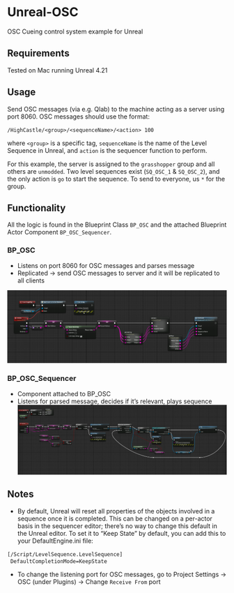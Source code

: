 # Unreal-OSC
OSC Cueing control system example for Unreal

## Requirements
Tested on Mac running Unreal 4.21

## Usage
Send OSC messages (via e.g. Qlab) to the machine acting as a server using port 8060. OSC messages should use the format:
```
/HighCastle/<group>/<sequenceName>/<action> 100
```
where `<group>` is a specific tag, `sequenceName` is the name of the Level Sequence in Unreal, and `action` is the sequencer function to perform.

For this example, the server is assigned to the `grasshopper` group and all others are `unmodded`. Two level sequences exist (`SQ_OSC_1` & `SQ_OSC_2`), and the only action is  `go` to start the sequence. To send to everyone, us `*` for the group.

## Functionality
All the logic is found in the Blueprint Class  `BP_OSC` and the attached Blueprint Actor Component `BP_OSC_Sequencer`.


### BP_OSC
* Listens on port 8060 for OSC messages and parses message
* Replicated -> send OSC messages to server and it will be replicated to all clients

![](images/BP_OSC.png)


### BP_OSC_Sequencer
* Component attached to BP_OSC
* Listens for parsed message, decides if it’s relevant, plays sequence
![](images/BP_OSC_Sequencer%202.png)
## Notes
* By default, Unreal will reset all properties of the objects involved in a sequence once it is completed. This can be changed on a per-actor basis in the sequencer editor; there’s no way to change this default in the Unreal editor. To set it to “Keep State” by default, you can add this to your DefaultEngine.ini file:
```
[/Script/LevelSequence.LevelSequence]
 DefaultCompletionMode=KeepState
```

* To change the listening port for OSC messages, go to Project Settings -> OSC (under Plugins) -> Change `Receive From` port
